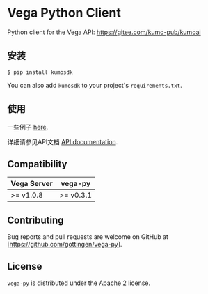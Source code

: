 # Vega Python Client

Python client for the Vega API: https://gitee.com/kumo-pub/kumoai

## 安装

```
$ pip install kumosdk
```

You can also add `kumosdk` to your project's `requirements.txt`.

## 使用

一些例子 [here](https://gitee.com/kumo-pub/kumoai/blob/master/examples/collection_operations.py).

详细请参见API文档 [API documentation](http://kumo-ai.tech/docs).

## Compatibility

| Vega Server | vega-py     |
|-------------|-------------|
| \>= v1.0.8  | \>= v0.3.1  |

## Contributing

Bug reports and pull requests are welcome on GitHub at [https://github.com/gottingen/vega-py].

## License

`vega-py` is distributed under the Apache 2 license.



